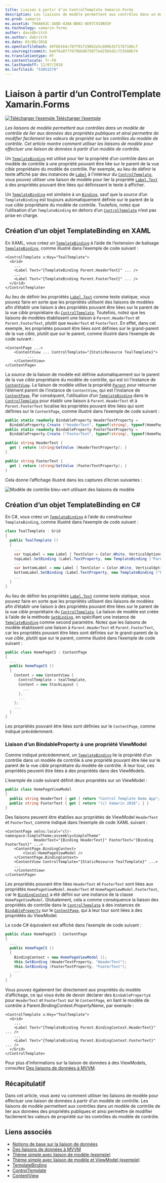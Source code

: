 ```yaml
---
title: Liaison à partir d’un ControlTemplate Xamarin.Forms
description: Les liaisons de modèle permettent aux contrôles dans un modèle de contrôle de lier aux données des propriétés publiques et ainsi permettre de modifier facilement les valeurs de propriété sur les contrôles du modèle de contrôle. Cet article montre comment utiliser les liaisons de modèle pour effectuer une liaison de données à partir d’un modèle de contrôle.
ms.prod: xamarin
ms.assetid: 794A663C-3A8D-438A-BD02-8E97C919B55F
ms.technology: xamarin-forms
author: davidbritch
ms.author: dabritch
ms.date: 03/08/2016
ms.openlocfilehash: 49f66164c707f91f298b2e5cb09b35f1767186cf
ms.sourcegitcommit: be6f6a8f77679bb9675077ed25b5d2c753580b74
ms.translationtype: HT
ms.contentlocale: fr-FR
ms.lasthandoff: 12/07/2018
ms.locfileid: "53051579"
---
```

# <a name="binding-from-a-xamarinforms-controltemplate"></a>Liaison à partir d’un ControlTemplate Xamarin.Forms

[![Télécharger l’exemple](~/media/shared/download.png) Télécharger l’exemple](https://developer.xamarin.com/samples/xamarin-forms/templates/controltemplates/simplethemewithtemplatebinding/)

_Les liaisons de modèle permettent aux contrôles dans un modèle de contrôle de lier aux données des propriétés publiques et ainsi permettre de modifier facilement les valeurs de propriété sur les contrôles du modèle de contrôle. Cet article montre comment utiliser les liaisons de modèle pour effectuer une liaison de données à partir d’un modèle de contrôle._

Un [`TemplateBinding`](xref:Xamarin.Forms.TemplateBinding) est utilisé pour lier la propriété d’un contrôle dans un modèle de contrôle à une propriété pouvant être liée sur le parent de la vue *cible* propriétaire du modèle de contrôle. Par exemple, au lieu de définir le texte affiché par des instances de [`Label`](xref:Xamarin.Forms.Label) à l’intérieur du [`ControlTemplate`](xref:Xamarin.Forms.ControlTemplate), vous pouvez utiliser une liaison de modèle pour lier la propriété [`Label.Text`](xref:Xamarin.Forms.Label.Text) à des propriétés pouvant être liées qui définissent le texte à afficher.

Un [`TemplateBinding`](xref:Xamarin.Forms.TemplateBinding) est similaire à un [`Binding`](xref:Xamarin.Forms.Binding), sauf que la *source* d’un `TemplateBinding` est toujours automatiquement définie sur le parent de la vue *cible* propriétaire du modèle de contrôle. Toutefois, notez que l’utilisation d’un `TemplateBinding` en dehors d’un [`ControlTemplate`](xref:Xamarin.Forms.ControlTemplate) n’est pas prise en charge.

## <a name="creating-a-templatebinding-in-xaml"></a>Création d’un objet TemplateBinding en XAML

En XAML, vous créez un [`TemplateBinding`](xref:Xamarin.Forms.TemplateBinding) à l’aide de l’extension de balisage [`TemplateBinding`](xref:Xamarin.Forms.Xaml.TemplateBindingExtension), comme illustré dans l’exemple de code suivant :

```xaml
<ControlTemplate x:Key="TealTemplate">
  <Grid>
    ...
    <Label Text="{TemplateBinding Parent.HeaderText}" ... />
    ...
    <Label Text="{TemplateBinding Parent.FooterText}" ... />
  </Grid>
</ControlTemplate>
```

Au lieu de définir les propriétés [`Label.Text`](xref:Xamarin.Forms.Label.Text) comme texte statique, vous pouvez faire en sorte que les propriétés utilisent des liaisons de modèles afin d’établir une liaison à des propriétés pouvant être liées sur le parent de la vue *cible* propriétaire du [`ControlTemplate`](xref:Xamarin.Forms.ControlTemplate). Toutefois, notez que les liaisons de modèles établissent une liaison à `Parent.HeaderText` et `Parent.FooterText`, plutôt que `HeaderText` et `FooterText`. En effet, dans cet exemple, les propriétés pouvant être liées sont définies sur le grand-parent de la vue *cible*, plutôt que sur le parent, comme illustré dans l’exemple de code suivant :

```xaml
<ContentPage ...>
    <ContentView ... ControlTemplate="{StaticResource TealTemplate}">
          ...
    </ContentView>
</ContentPage>
```

La *source* de la liaison de modèle est définie automatiquement sur le parent de la vue *cible* propriétaire du modèle de contrôle, qui est ici l’instance de [`ContentView`](xref:Xamarin.Forms.ContentView). La liaison de modèle utilise la propriété [`Parent`](xref:Xamarin.Forms.Element.Parent) pour retourner l’élément parent de l’instance de `ContentView`, qui est l’instance de [`ContentPage`](xref:Xamarin.Forms.ContentPage). Par conséquent, l’utilisation d’un [`TemplateBinding`](xref:Xamarin.Forms.TemplateBinding) dans le [`ControlTemplate`](xref:Xamarin.Forms.ControlTemplate) pour établir une liaison à `Parent.HeaderText` et à `Parent.FooterText` localise les propriétés pouvant être liées qui sont définies sur le `ContentPage`, comme illustré dans l’exemple de code suivant :

```csharp
public static readonly BindableProperty HeaderTextProperty =
  BindableProperty.Create ("HeaderText", typeof(string), typeof(HomePage), "Control Template Demo App");
public static readonly BindableProperty FooterTextProperty =
  BindableProperty.Create ("FooterText", typeof(string), typeof(HomePage), "(c) Xamarin 2016");

public string HeaderText {
  get { return (string)GetValue (HeaderTextProperty); }
}

public string FooterText {
  get { return (string)GetValue (FooterTextProperty); }
}
```

Cela donne l’affichage illustré dans les captures d’écran suivantes :

![](template-binding-images/teal-theme.png "Modèle de contrôle bleu-vert utilisant des liaisons de modèle")

## <a name="creating-a-templatebinding-in-c35"></a>Création d’un objet TemplateBinding en C&#35;

En C#, vous créez un [`TemplateBinding`](xref:Xamarin.Forms.TemplateBinding) à l’aide du constructeur `TemplateBinding`, comme illustré dans l’exemple de code suivant :

```csharp
class TealTemplate : Grid
{
  public TealTemplate ()
  {
    ...
    var topLabel = new Label { TextColor = Color.White, VerticalOptions = LayoutOptions.Center };
    topLabel.SetBinding (Label.TextProperty, new TemplateBinding ("Parent.HeaderText"));
    ...
    var bottomLabel = new Label { TextColor = Color.White, VerticalOptions = LayoutOptions.Center };
    bottomLabel.SetBinding (Label.TextProperty, new TemplateBinding ("Parent.FooterText"));
    ...
  }
}
```

Au lieu de définir les propriétés [`Label.Text`](xref:Xamarin.Forms.Label.Text) comme texte statique, vous pouvez faire en sorte que les propriétés utilisent des liaisons de modèles afin d’établir une liaison à des propriétés pouvant être liées sur le parent de la vue *cible* propriétaire du [`ControlTemplate`](xref:Xamarin.Forms.ControlTemplate). La liaison de modèle est créée à l’aide de la méthode [`SetBinding`](xref:Xamarin.Forms.BindableObject.SetBinding(Xamarin.Forms.BindableProperty,Xamarin.Forms.BindingBase)), en spécifiant une instance de [`TemplateBinding`](xref:Xamarin.Forms.TemplateBinding) comme second paramètre. Notez que les liaisons de modèle établissent une liaison à `Parent.HeaderText` et `Parent.FooterText`, car les propriétés pouvant être liées sont définies sur le grand-parent de la vue *cible*, plutôt que sur le parent, comme illustré dans l’exemple de code suivant :

```csharp
public class HomePageCS : ContentPage
{
  ...
  public HomePageCS ()
  {
    Content = new ContentView {
      ControlTemplate = tealTemplate,
      Content = new StackLayout {
        ...
      },
      ...
    };
    ...
  }
}
```

Les propriétés pouvant être liées sont définies sur le `ContentPage`, comme indiqué précédemment.

### <a name="binding-a-bindableproperty-to-a-viewmodel-property"></a>Liaison d’un BindableProperty à une propriété ViewModel

Comme indiqué précédemment, un [`TemplateBinding`](xref:Xamarin.Forms.TemplateBinding) lie la propriété d’un contrôle dans un modèle de contrôle à une propriété pouvant être liée sur le parent de la vue *cible* propriétaire du modèle de contrôle. À leur tour, ces propriétés peuvent être liées à des propriétés dans des ViewModels.

L’exemple de code suivant définit deux propriétés sur un ViewModel :

```csharp
public class HomePageViewModel
{
  public string HeaderText { get { return "Control Template Demo App"; } }
  public string FooterText { get { return "(c) Xamarin 2016"; } }
}
```

Des liaisons peuvent être établies aux propriétés de ViewModel `HeaderText` et `FooterText`, comme indiqué dans l’exemple de code XAML suivant :

```xaml
<ContentPage xmlns:local="clr-namespace:SimpleTheme;assembly=SimpleTheme"
             HeaderText="{Binding HeaderText}" FooterText="{Binding FooterText}" ...>
    <ContentPage.BindingContext>
        <local:HomePageViewModel />
    </ContentPage.BindingContext>
    <ContentView ControlTemplate="{StaticResource TealTemplate}" ...>
    ...
    </ContentView>
</ContentPage>
```

Les propriétés pouvant être liées `HeaderText` et `FooterText` sont liées aux propriétés `HomePageViewModel.HeaderText` et `HomePageViewModel.FooterText`, car le [`BindingContext`](xref:Xamarin.Forms.BindableObject.BindingContext) a été défini sur une instance de la classe `HomePageViewModel`. Globalement, cela a comme conséquence la liaison des propriétés de contrôle dans le [`ControlTemplate`](xref:Xamarin.Forms.ControlTemplate) à des instances de [`BindableProperty`](xref:Xamarin.Forms.BindableProperty) sur le [`ContentPage`](xref:Xamarin.Forms.ContentPage), qui à leur tour sont liées à des propriétés du ViewModel.

Le code C# équivalent est affiché dans l’exemple de code suivant :

```csharp
public class HomePageCS : ContentPage
{
  ...
  public HomePageCS ()
  {
    BindingContext = new HomePageViewModel ();
    this.SetBinding (HeaderTextProperty, "HeaderText");
    this.SetBinding (FooterTextProperty, "FooterText");
    ...
  }
}
```

Vous pouvez également lier directement aux propriétés du modèle d’affichage, ce qui vous évite de devoir déclarer des `BindableProperty`s pour `HeaderText` et `FooterText` sur le `ContentPage`, en liant le modèle de contrôle à Parent.BindingContext._PropertyName_, par exemple :

```xaml
<ControlTemplate x:Key="TealTemplate">
  <Grid>
    ...
    <Label Text="{TemplateBinding Parent.BindingContext.HeaderText}" ... />
    ...
    <Label Text="{TemplateBinding Parent.BindingContext.FooterText}" ... />
  </Grid>
</ControlTemplate>
```

Pour plus d’informations sur la liaison de données à des ViewModels, consultez [Des liaisons de données à MVVM](~/xamarin-forms/xaml/xaml-basics/data-bindings-to-mvvm.md).

## <a name="summary"></a>Récapitulatif

Dans cet article, vous avez vu comment utiliser les liaisons de modèle pour effectuer une liaison de données à partir d’un modèle de contrôle. Les liaisons de modèle permettent aux contrôles dans un modèle de contrôle de lier aux données des propriétés publiques et ainsi permettre de modifier facilement les valeurs de propriété sur les contrôles du modèle de contrôle.

## <a name="related-links"></a>Liens associés

- [Notions de base sur la liaison de données](~/xamarin-forms/xaml/xaml-basics/data-binding-basics.md)
- [Des liaisons de données à MVVM](~/xamarin-forms/xaml/xaml-basics/data-bindings-to-mvvm.md)
- [Thème simple avec liaison de modèle (exemple)](https://developer.xamarin.com/samples/xamarin-forms/templates/controltemplates/simplethemewithtemplatebinding/)
- [Thème simple avec liaison de modèle et ViewModel (exemple)](https://developer.xamarin.com/samples/xamarin-forms/templates/controltemplates/simplethemewithtemplatebindingandviewmodel/)
- [TemplateBinding](xref:Xamarin.Forms.TemplateBinding)
- [ControlTemplate](xref:Xamarin.Forms.ControlTemplate)
- [ContentView](xref:Xamarin.Forms.ContentView)
